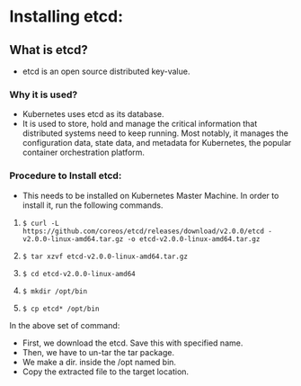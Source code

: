 # Installing etcd:
## What is etcd?
- etcd is an open source distributed key-value.

### Why it is used?
- Kubernetes uses etcd as its database.
- It is used to store, hold and manage the critical information that distributed systems need to keep running. Most notably, it manages the configuration data, state data, and metadata for Kubernetes, the popular container orchestration platform.

### Procedure to Install etcd:
- This needs to be installed on Kubernetes Master Machine. In order to install it, run the 
following commands.

1. ``$ curl -L https://github.com/coreos/etcd/releases/download/v2.0.0/etcd
-v2.0.0-linux-amd64.tar.gz -o etcd-v2.0.0-linux-amd64.tar.gz``

2. ```$ tar xzvf etcd-v2.0.0-linux-amd64.tar.gz```

3. ```$ cd etcd-v2.0.0-linux-amd64```

4. ```$ mkdir /opt/bin```

5. ```$ cp etcd* /opt/bin```

In the above set of command:
- First, we download the etcd. Save this with specified name.
- Then, we have to un-tar the tar package.
- We make a dir. inside the /opt named bin.
- Copy the extracted file to the target location.
